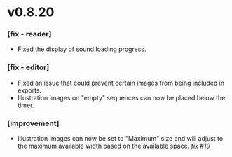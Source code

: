 # v0.8.20

### [fix - reader]
+ Fixed the display of sound loading progress.

### [fix - editor]
+ Fixed an issue that could prevent certain images from being included in exports.
+ Illustration images on "empty" sequences can now be placed below the timer.

### [improvement]
+ Illustration images can now be set to "Maximum" size and will adjust to the maximum available width based on the available space. _fix [#19](https://github.com/kaelhem/moiki-bug-tracking/issues/19)_
